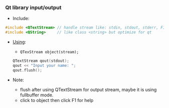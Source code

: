 ### Qt library input/output
- Include:
```Cpp
#include <QTextStream> // handle stream like: stdin, stdout, stderr, FILE* ... and some others in/out Qobject
#include <QString>     // like class <string> but optimize for qt
```

- [Using](../_0_Test/_0001_test_inout/main.cpp):
    - `QTexStream object(stream);`
    ``` cpp
    QTextStream qout(stdout);
    qout << "Input your name: ";
    qout.flush();    
    ```


- Note:
    - flush after using QTextStream for output stream, maybe it is using fullbuffer mode.
    - click to object then click F1 for help